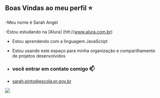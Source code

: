 ## Boas Vindas ao meu perfil ⭐

-Meu nome é Sarah Angel 

-Estou estudando na [Alura] (htt://www.alura.com.br)
- Estou aprendendo com a linguagem JavaScript
- Estou usando este espaço para minha organização e comparilhamento de projetos desenvolvidos

- ### você entrar em contato comigo  📫

- sarah.pinto@escola.pr.gov.br



![](https://media1.tenor.com/m/pFuf838WKwIAAAAd/nervioso-roi.gif)
